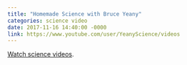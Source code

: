 ```yaml
---
title: "Homemade Science with Bruce Yeany"
categories: science video
date: 2017-11-16 14:40:00 -0000
link: https://www.youtube.com/user/YeanyScience/videos
---
```

[Watch science videos](https://www.youtube.com/user/YeanyScience/videos).